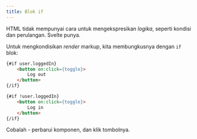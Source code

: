 ```yaml
---
title: Blok if
---
```


HTML tidak mempunyai cara untuk mengekspresikan *logika*, seperti kondisi dan perulangan. Svelte punya.

Untuk mengkondisikan *render* markup, kita membungkusnya dengan `if` blok:

```html
{#if user.loggedIn}
	<button on:click={toggle}>
		Log out
	</button>
{/if}

{#if !user.loggedIn}
	<button on:click={toggle}>
		Log in
	</button>
{/if}
```

Cobalah - perbarui komponen, dan klik tombolnya.
